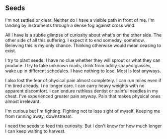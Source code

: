 ## Seeds

I'm not settled or clear. Neither do I have a visible path in front of me. I'm landing by instruments through a dense fog against cross wind.

All I have is a subtle glimpse of curiosity about what's on the other side. The other side of all this suffering. I expect it to end someday, somehow. Believing this is my only chance. Thinking otherwise would mean ceasing to exist.

I try to plant seeds. I have no clue whether they will sprout or what they can produce. I try to take unknown roads, drink from oddly shaped glasses, wake up in different schedules. I have nothing to lose. Most is lost anyways.

I also lost the fear of physical pain almost completely. I can run miles even if I'm tired already. I no longer care. I can carry heavy weights with no apparent discomfort. I can endure ruthless dentist or painful needles in my chest. I've experienced greater pain anyway. Pain that makes physical ones almost irrelevant.

I'm curious but I'm fighting. Fighting not to lose sight of myself. Keeping me from running away, downstream.

I need the seeds to feed this curiosity. But I don't know for how much longer I can keep waiting to harvest.
